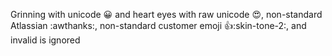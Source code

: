 Grinning with unicode 😀 and heart eyes with raw unicode 😍, non-standard
Atlassian :awthanks:, non-standard customer emoji
:thumbsup::skin-tone-2:, and invalid is ignored

